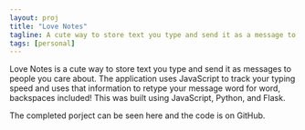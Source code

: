 ```yaml
---
layout: proj
title: "Love Notes"
tagline: A cute way to store text you type and send it as a message to people you care about.
tags: [personal]
---
```


Love Notes is a cute way to store text you type and send it as messages to people you care about. The application uses JavaScript to track your typing speed and uses that information to retype your message word for word, backspaces included! This was built using JavaScript, Python, and Flask.

The completed porject can be seen here and the code is on GitHub.
